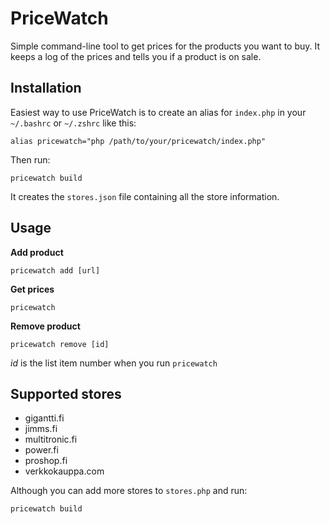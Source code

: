 # PriceWatch

Simple command-line tool to get prices for the products you want to buy. It keeps a log of the prices and tells you if a product is on sale.

## Installation

Easiest way to use PriceWatch is to create an alias for ```index.php``` in your ```~/.bashrc``` or ```~/.zshrc``` like this:

```shell
alias pricewatch="php /path/to/your/pricewatch/index.php"
```

Then run:

```shell
pricewatch build
```

It creates the ```stores.json``` file containing all the store information.

## Usage

**Add product**

```shell
pricewatch add [url]
```

**Get prices**

```shell
pricewatch
```

**Remove product**

```shell
pricewatch remove [id]
```

*id* is the list item number when you run ```pricewatch```

## Supported stores

- gigantti.fi
- jimms.fi
- multitronic.fi
- power.fi
- proshop.fi
- verkkokauppa.com

Although you can add more stores to ```stores.php``` and run:

```shell
pricewatch build
```

